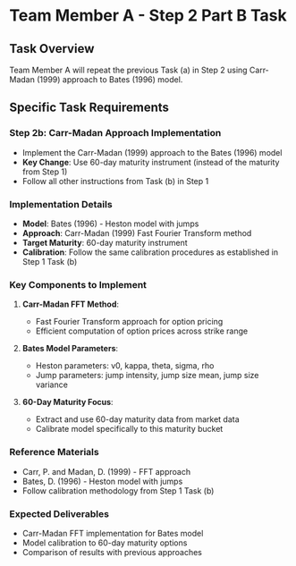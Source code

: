 # Team Member A - Step 2 Part B Task

## Task Overview
Team Member A will repeat the previous Task (a) in Step 2 using Carr-Madan (1999) approach to Bates (1996) model.

## Specific Task Requirements

### Step 2b: Carr-Madan Approach Implementation
- Implement the Carr-Madan (1999) approach to the Bates (1996) model
- **Key Change**: Use 60-day maturity instrument (instead of the maturity from Step 1)
- Follow all other instructions from Task (b) in Step 1

### Implementation Details
- **Model**: Bates (1996) - Heston model with jumps
- **Approach**: Carr-Madan (1999) Fast Fourier Transform method
- **Target Maturity**: 60-day maturity instrument
- **Calibration**: Follow the same calibration procedures as established in Step 1 Task (b)

### Key Components to Implement
1. **Carr-Madan FFT Method**: 
   - Fast Fourier Transform approach for option pricing
   - Efficient computation of option prices across strike range
   
2. **Bates Model Parameters**:
   - Heston parameters: v0, kappa, theta, sigma, rho
   - Jump parameters: jump intensity, jump size mean, jump size variance

3. **60-Day Maturity Focus**:
   - Extract and use 60-day maturity data from market data
   - Calibrate model specifically to this maturity bucket

### Reference Materials
- Carr, P. and Madan, D. (1999) - FFT approach
- Bates, D. (1996) - Heston model with jumps
- Follow calibration methodology from Step 1 Task (b)

### Expected Deliverables
- Carr-Madan FFT implementation for Bates model
- Model calibration to 60-day maturity options
- Comparison of results with previous approaches